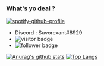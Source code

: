 ### What's yo deal ?

<!--
**Tanasittx/Tanasittx** is a ✨ _special_ ✨ repository because its `README.md` (this file) appears on your GitHub profile.

-->

[![spotify-github-profile](https://spotify-github-profile.vercel.app/api/view?uid=qlyyep5fpmpoqfvtjyq9biej5&cover_image=true&theme=novatorem)](https://github.com/kittinan/spotify-github-profile)

- Discord : Suvorexant#8929
- <img src="https://visitor-badge.glitch.me/badge?page_id=Tanasittx" alt="visitor badge"/>
- <img src="https://img.shields.io/github/followers/Tanasittx" alt="follower badge"/>


[![Anurag's github stats](https://github-readme-stats.vercel.app/api?username=Tanasittx)](https://github.com/Tanasittx/github-readme-stats&show_icons=true&theme=dark)
[![Top Langs](https://github-readme-stats.vercel.app/api/top-langs/?username=anuraghazra)](https://github.com/anuraghazra/github-readme-stats)
